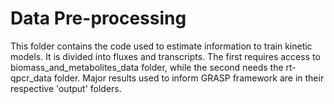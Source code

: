 # Data Pre-processing
This folder contains the code used to estimate information to train kinetic models. It is divided into fluxes and transcripts. The first requires access to biomass_and_metabolites_data folder, while the second needs the rt-qpcr_data folder. Major results used to inform GRASP framework are in their respective 'output' folders. 